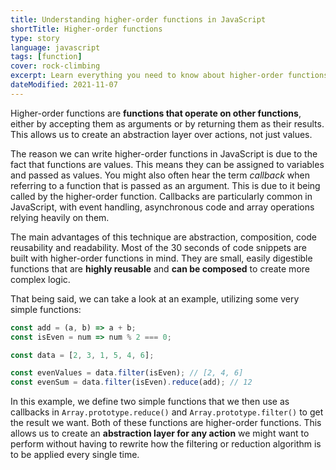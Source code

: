 ```yaml
---
title: Understanding higher-order functions in JavaScript
shortTitle: Higher-order functions
type: story
language: javascript
tags: [function]
cover: rock-climbing
excerpt: Learn everything you need to know about higher-order functions with this short guide and level up your programming skills.
dateModified: 2021-11-07
---
```


Higher-order functions are **functions that operate on other functions**, either by accepting them as arguments or by returning them as their results. This allows us to create an abstraction layer over actions, not just values.

The reason we can write higher-order functions in JavaScript is due to the fact that functions are values. This means they can be assigned to variables and passed as values. You might also often hear the term _callback_ when referring to a function that is passed as an argument. This is due to it being called by the higher-order function. Callbacks are particularly common in JavaScript, with event handling, asynchronous code and array operations relying heavily on them.

The main advantages of this technique are abstraction, composition, code reusability and readability. Most of the 30 seconds of code snippets are built with higher-order functions in mind. They are small, easily digestible functions that are **highly reusable** and **can be composed** to create more complex logic.

That being said, we can take a look at an example, utilizing some very simple functions:

```js
const add = (a, b) => a + b;
const isEven = num => num % 2 === 0;

const data = [2, 3, 1, 5, 4, 6];

const evenValues = data.filter(isEven); // [2, 4, 6]
const evenSum = data.filter(isEven).reduce(add); // 12
```

In this example, we define two simple functions that we then use as callbacks in `Array.prototype.reduce()` and `Array.prototype.filter()` to get the result we want. Both of these functions are higher-order functions. This allows us to create an **abstraction layer for any action** we might want to perform without having to rewrite how the filtering or reduction algorithm is to be applied every single time.
